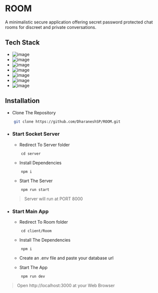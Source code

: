 
# ROOM

A minimalistic secure application offering secret password protected chat rooms for discreet and private conversations.

## Tech Stack

- ![image](https://img.shields.io/badge/Next.js-000000.svg?style=for-the-badge&logo=nextdotjs&logoColor=white)
- ![image](https://img.shields.io/badge/Supabase-4169E1.svg?style=for-the-badge&logo=Supabase&logoColor=white)
- ![image](https://img.shields.io/badge/NextAuth-000000.svg?style=for-the-badge&logo=nextdotjs&logoColor=white)
- ![image](https://img.shields.io/badge/Socket.io-C70D2C.svg?style=for-the-badge&logo=socketdotio&logoColor=white)
- ![image](https://img.shields.io/badge/Prisma-2D3748.svg?style=for-the-badge&logo=Prisma&logoColor=white)
- ![image](https://img.shields.io/badge/Tailwind%20CSS-06B6D4.svg?style=for-the-badge&logo=Tailwind-CSS&logoColor=white)
-  ![image](https://img.shields.io/badge/zustand-071D49.svg?style=for-the-badge&logo=React&logoColor=white)
## Installation

- Clone The Repository
```bash
    git clone https://github.com/DharaneshSP/ROOM.git
```

- ### Start Socket Server 

    - Redirect To Server folder
      
    ```
        cd server
    ```
    - Install Dependencies
      
    ```
        npm i
    ```
    - Start The Server
      
    ```
        npm run start
    ```
    > Server will run at PORT 8000


- ### Start Main App

    - Redirect To Room folder

    ```
        cd client/Room
    ```

    - Install The Dependencies

    ```
        npm i
    ```
    - Create an .env file and paste your database url

    - Start The App
      
    ```
        npm run dev
    ```

> Open http://localhost:3000  at your Web Browser    

